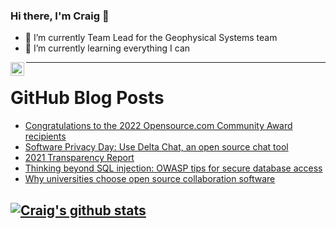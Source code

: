 ### Hi there, I'm Craig 👋

<!--
**CraigTeelFugro/CraigTeelFugro** is a ✨ _special_ ✨ repository because its `README.md` (this file) appears on your GitHub profile.

Here are some ideas to get you started:
-->

- 🔭 I’m currently Team Lead for the Geophysical Systems team
- 🌱 I’m currently learning everything I can

[<img align="left" alt="Craig Teel | LinkedIn" width="22px" src="https://cdn.jsdelivr.net/npm/simple-icons@v3/icons/linkedin.svg" />][linkedin]

---

# GitHub Blog Posts

<!-- BLOG-POST-LIST:START -->
- [Congratulations to the 2022 Opensource.com Community Award recipients](https://opensource.com/article/22/1/community-awards-2022)
- [Software Privacy Day: Use Delta Chat, an open source chat tool](https://opensource.com/article/22/1/delta-chat-software-privacy-day)
- [2021 Transparency Report](https://github.blog/2022-01-27-2021-transparency-report/)
- [Thinking beyond SQL injection: OWASP tips for secure database access](https://github.blog/2022-01-27-beyond-sql-injection-owasp-tips-secure-database-access/)
- [Why universities choose open source collaboration software](https://opensource.com/article/22/1/universities-open-source-software-rocketchat)
<!-- BLOG-POST-LIST:END -->

## [![Craig's github stats](https://github-readme-stats.vercel.app/api?username=craigteelfugro)](https://github.com/anuraghazra/github-readme-stats)


[linkedin]: https://linkedin.com/in/craig-teel-b8786771
